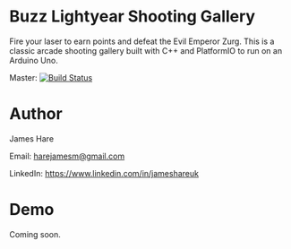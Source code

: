 # Buzz Lightyear Shooting Gallery
Fire your laser to earn points and defeat the Evil Emperor Zurg. This is a classic arcade shooting gallery built with C++ and PlatformIO to run on an Arduino Uno.

Master: [![Build Status](https://travis-ci.com/JamesHare/BuzzLightyearShootingGallery.svg?branch=master)](https://travis-ci.com/JamesHare/BuzzLightyearShootingGallery)

# Author
James Hare

Email: harejamesm@gmail.com

LinkedIn: https://www.linkedin.com/in/jameshareuk

# Demo
Coming soon.
